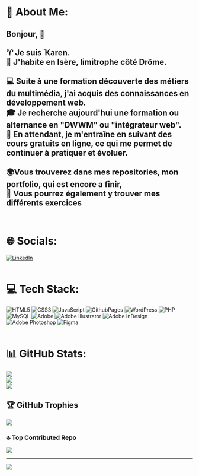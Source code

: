 # 💫 About Me:
## Bonjour, 👋<br><br>♈ Je suis Ҡaren.<br>🏡 J'habite en Isère, limitrophe côté Drôme.<br><br>💻 Suite à une formation découverte des métiers du multimédia, j'ai acquis des connaissances en développement web.<br>🎓 Je recherche aujourd'hui une formation ou alternance en "DWWM" ou "intégrateur web".<br>🌱 En attendant, je m'entraîne en suivant des cours gratuits en ligne, ce qui me permet de continuer à pratiquer et évoluer.<br><br>🌍Vous trouverez dans mes repositories, mon portfolio, qui est encore a finir,<br>🔭 Vous pourrez également y trouver mes différents exercices <br>
<br>

# 🌐 Socials:
[![LinkedIn](https://img.shields.io/badge/LinkedIn-%230077B5.svg?logo=linkedin&logoColor=white)](https://linkedin.com/in/karen-pinto-881b99158) <br>
<br>

# 💻 Tech Stack:
![HTML5](https://img.shields.io/badge/html5-%23E34F26.svg?style=for-the-badge&logo=html5&logoColor=white) ![CSS3](https://img.shields.io/badge/css3-%231572B6.svg?style=for-the-badge&logo=css3&logoColor=white) ![JavaScript](https://img.shields.io/badge/javascript-%23323330.svg?style=for-the-badge&logo=javascript&logoColor=%23F7DF1E) ![GithubPages](https://img.shields.io/badge/github%20pages-121013?style=for-the-badge&logo=github&logoColor=white) ![WordPress](https://img.shields.io/badge/WordPress-%23117AC9.svg?style=for-the-badge&logo=WordPress&logoColor=white) ![PHP](https://img.shields.io/badge/php-%23777BB4.svg?style=for-the-badge&logo=php&logoColor=white) ![MySQL](https://img.shields.io/badge/mysql-%2300000f.svg?style=for-the-badge&logo=mysql&logoColor=white) ![Adobe](https://img.shields.io/badge/adobe-%23FF0000.svg?style=for-the-badge&logo=adobe&logoColor=white) ![Adobe Illustrator](https://img.shields.io/badge/adobe%20illustrator-%23FF9A00.svg?style=for-the-badge&logo=adobe%20illustrator&logoColor=white) ![Adobe InDesign](https://img.shields.io/badge/Adobe%20InDesign-49021F?style=for-the-badge&logo=adobeindesign&logoColor=FF3366) ![Adobe Photoshop](https://img.shields.io/badge/adobe%20photoshop-%2331A8FF.svg?style=for-the-badge&logo=adobe%20photoshop&logoColor=white) ![Figma](https://img.shields.io/badge/figma-%23F24E1E.svg?style=for-the-badge&logo=figma&logoColor=white) <br>
<br>

# 📊 GitHub Stats:
![](https://github-readme-stats.vercel.app/api?username=PintoKaren&theme=radical&hide_border=false&include_all_commits=true&count_private=true)<br/>
![](https://github-readme-streak-stats.herokuapp.com/?user=PintoKaren&theme=radical&hide_border=false)<br/>
![](https://github-readme-stats.vercel.app/api/top-langs/?username=PintoKaren&theme=radical&hide_border=false&include_all_commits=true&count_private=true&layout=compact) <br>

## 🏆 GitHub Trophies
![](https://github-profile-trophy.vercel.app/?username=PintoKaren&theme=radical&no-frame=true&no-bg=false&margin-w=4) <br>

### 🔝 Top Contributed Repo
![](https://github-contributor-stats.vercel.app/api?username=PintoKaren&limit=5&theme=radical&combine_all_yearly_contributions=true) <br>

---
[![](https://visitcount.itsvg.in/api?id=PintoKaren&icon=9&color=6)](https://visitcount.itsvg.in)

<!-- Proudly created with GPRM ( https://gprm.itsvg.in ) -->
